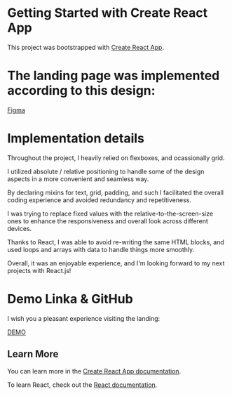 # Getting Started with Create React App

This project was bootstrapped with [Create React App](https://github.com/facebook/create-react-app).

# The landing page was implemented according to this design:

[Figma](https://www.figma.com/file/50zgLU65Mcd3MisFHMfLfx/POTR-POTS_FE-students?node-id=1760%3A281)

# Implementation details

Throughout the project, I heavily relied on flexboxes, and ocassionally grid.

I utilized absolute / relative positioning to handle some of the design aspects in a more convenient and seamless way.

By declaring mixins for text, grid, padding, and such I facilitated the overall coding experience and avoided redundancy and repetitiveness.

I was trying to replace fixed values with the relative-to-the-screen-size ones to enhance the responsiveness and overall look across different devices.

Thanks to React, I was able to avoid re-writing the same HTML blocks, and used loops and arrays with data to handle things more smoothly.

Overall, it was an enjoyable experience, and I'm looking forward to my next projects with React.js!

# Demo Linka & GitHub

I wish you a pleasant experience visiting the landing:

[DEMO]()

## Learn More

You can learn more in the [Create React App documentation](https://facebook.github.io/create-react-app/docs/getting-started).

To learn React, check out the [React documentation](https://reactjs.org/).
